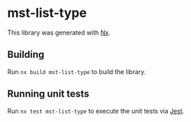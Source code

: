 # mst-list-type

This library was generated with [Nx](https://nx.dev).

## Building

Run `nx build mst-list-type` to build the library.

## Running unit tests

Run `nx test mst-list-type` to execute the unit tests via [Jest](https://jestjs.io).
